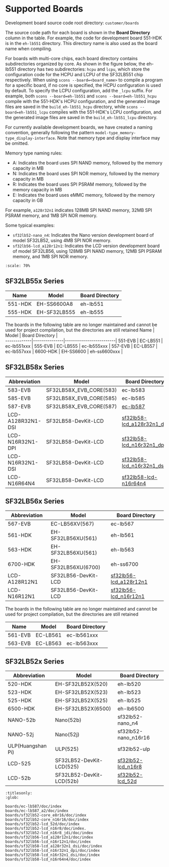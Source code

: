 # Supported Boards

Development board source code root directory: `customer/boards`

The source code path for each board is shown in the **Board Directory** column in the table. For example, the code for development board 551-HDK is in the `eh-lb551` directory. This directory name is also used as the board name when compiling.

For boards with multi-core chips, each board directory contains subdirectories organized by core. As shown in the figure below, the eh-lb551 directory has two subdirectories: `hcpu` and `lcpu`, which store the configuration code for the HCPU and LCPU of the SF32LB551 chip respectively. When using `scons --board=<board_name>` to compile a program for a specific board, if no core is specified, the HCPU configuration is used by default. To specify the LCPU configuration, add the `_lcpu` suffix. For example, both `scons --board=eh-lb551` and `scons --board=eh-lb551_hcpu` compile with the 551-HDK's HCPU configuration, and the generated image files are saved in the `build_eh-lb551_hcpu` directory, while `scons --board=eh-lb551_lcpu` compiles with the 551-HDK's LCPU configuration, and the generated image files are saved in the `build_eh-lb551_lcpu` directory.

For currently available development boards, we have created a naming convention, generally following the pattern `model-type_memory-type_display-interface`. Note that memory type and display interface may be omitted.

Memory type naming rules:

- A: Indicates the board uses SPI NAND memory, followed by the memory capacity in MB
- N: Indicates the board uses SPI NOR memory, followed by the memory capacity in MB
- R: Indicates the board uses SPI PSRAM memory, followed by the memory capacity in MB
- E: Indicates the board uses eMMC memory, followed by the memory capacity in GB

For example, `a128r32n1` indicates 128MB SPI NAND memory, 32MB SPI PSRAM memory, and 1MB SPI NOR memory.

Some typical examples:

- `sf32lb52-nano_n4`: Indicates the Nano version development board of model SF32LB52, using 4MB SPI NOR memory.
- `sf32lb56-lcd_a128r12n1`: Indicates the LCD version development board of model SF32LB56, using 128MB SPI NAND memory, 12MB SPI PSRAM memory, and 1MB SPI NOR memory.

```{image} ../../assets/folder.png
:scale: 70%
```

<!-- 
| left | center | right |
| :--- | :----: | ----: |
| a    | b      | c     | -->


## SF32LB55x Series

Name         |  Model        |    Board Directory   |    
-------------|---------------|----------------------|
551-HDK      | EH-SS6600A8   |   eh-lb551          | 
555-HDK      | EH-SF32LB555  |   eh-lb555          | 


The boards in the following table are no longer maintained and cannot be used for project compilation, but the directories are still retained
Name         |  Model        |    Board Directory      |    
-------------|---------------|-------------------------|
551-EVB      | EC-LB551      |   ec-lb551xxx          | 
555-EVB      | EC-LB555      |   ec-lb555xxx          | 
557-EVB      | EC-LB557      |   ec-lb557xxx          | 
6600-HDK     | EH-SS6600     |   eh-ss6600xxx         | 


## SF32LB58x Series

Abbreviation |  Model                    |    Board Directory   |    
-------------|---------------------------|----------------------|
583-EVB      | SF32LB58X_EVB_CORE(583)   |   ec-lb583          | 
585-EVB      | SF32LB58X_EVB_CORE(585)   |   ec-lb585          | 
587-EVB       | SF32LB58X_EVB_CORE(587)   |   [ec-lb587](boards/ec-lb587/doc/index.md)    | 
LCD-A128R32N1-DSI | SF32LB58-DevKit-LCD |   [sf32lb58-lcd_a128r32n1_dsi](boards/sf32lb58-lcd_a128r32n1_dsi/doc/index.md)    |
LCD-N16R32N1-DPI | SF32LB58-DevKit-LCD |   [sf32lb58-lcd_n16r32n1_dpi](boards/sf32lb58-lcd_n16r32n1_dpi/doc/index.md)    |
LCD-N16R32N1-DSI | SF32LB58-DevKit-LCD |   [sf32lb58-lcd_n16r32n1_dsi](boards/sf32lb58-lcd_n16r32n1_dsi/doc/index.md)    |
LCD-N16R64N4 | SF32LB58-DevKit-LCD |   [sf32lb58-lcd-n16r64n4](boards/sf32lb58-lcd_n16r64n4/doc/index.md)    |

## SF32LB56x Series

Abbreviation  |  Model                    |    Board Directory   |    
--------------|---------------------------|----------------------|
567-EVB       | EC-LB56XV(567)            |   ec-lb567          | 
561-HDK       | EH-SF32LB56XU(561)        |   eh-lb561          | 
563-HDK       | EH-SF32LB56XU(561)        |   eh-lb563          | 
6700-HDK      | EH-SF32LB56XU(6700)       |   eh-ss6700         | 
LCD-A128R12N1 | SF32LB56-DevKit-LCD |   [sf32lb56-lcd_a128r12n1](boards/sf32lb56-lcd_a128r12n1/doc/index.md)    |
LCD-N16R12N1 | SF32LB56-DevKit-LCD |   [sf32lb56-lcd_n16r12n1](boards/sf32lb56-lcd_n16r12n1/doc/index.md)    |


The boards in the following table are no longer maintained and cannot be used for project compilation, but the directories are still retained

Name         |  Model        |    Board Directory      |    
-------------|---------------|-------------------------|
561-EVB      | EC-LB561      |   ec-lb561xxx          | 
563-EVB      | EC-LB563      |   ec-lb563xxx          | 



## SF32LB52x Series

Abbreviation |  Model                    |    Board Directory   |    
-------------|---------------------------|----------------------|
520-HDK      | EH-SF32LB52X(520)         |   eh-lb520          | 
523-HDK      | EH-SF32LB52X(523)         |   eh-lb523          | 
525-HDK      | EH-SF32LB52X(525)         |   eh-lb525          | 
6500-HDK     | EH-SF32LB52X(6500)        |   eh-lb6500         | 
NANO-52b     | Nano(52b)                 |   sf32lb52-nano_n4 | 
NANO-52j     | Nano(52j)                 |   sf32lb52-nano_n16r16 | 
ULP(Huangshan Pi) | ULP(525)            |   sf32lb52-ulp      | 
LCD-525 | SF32LB52-DevKit-LCD(525) |   [sf32lb52-lcd_n16r8](boards/sf32lb52-lcd_n16r8/doc/index.md)    |
LCD-52b | SF32LB52-DevKit-LCD(52b) |   [sf32lb52-lcd_52d](boards/sf32lb52-lcd_52d/doc/index.md)    |


```{toctree}
:titlesonly:
:glob:

boards/ec-lb587/doc/index
boards/ec-lb587_a2/doc/index
boards/sf32lb52-core_e8r16/doc/index
boards/sf32lb52-core_n16r16/doc/index
boards/sf32lb52-lcd_52d/doc/index
boards/sf32lb52-lcd_n16r8/doc/index.
boards/sf32lb52-lcd_n16r8_jdi/doc/index
boards/sf32lb56-lcd_a128r12n1/doc/index
boards/sf32lb56-lcd_n16r12n1/doc/index
boards/sf32lb58-lcd_a128r32n1_dsi/doc/index
boards/sf32lb58-lcd_n16r32n1_dpi/doc/index
boards/sf32lb58-lcd_n16r32n1_dsi/doc/index
boards/sf32lb58-lcd_n16r64n4/doc/index

```